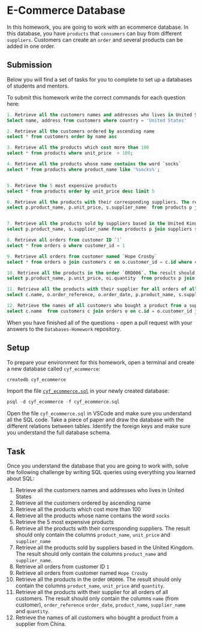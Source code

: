 # E-Commerce Database

In this homework, you are going to work with an ecommerce database. In this database, you have `products` that `consumers` can buy from different `suppliers`. Customers can create an `order` and several products can be added in one order.

## Submission

Below you will find a set of tasks for you to complete to set up a databases of students and mentors.

To submit this homework write the correct commands for each question here:

```sql
1. Retrieve all the customers names and addresses who lives in United States
Select name, address from customers where country = 'United States'

2. Retrieve all the customers ordered by ascending name
select * from customers order by name asc 

3. Retrieve all the products which cost more than 100
select * from products where unit_price  > 100;

4. Retrieve all the products whose name contains the word `socks`
select * from products where product_name like '%socks%';


5. Retrieve the 5 most expensive products
select * from products order by unit_price desc limit 5

6. Retrieve all the products with their corresponding suppliers. The result should only contain the columns `product_name`, `unit_price` and `supplier_name`
select p.product_name, p.unit_price, s.supplier_name  from products p join suppliers s on p.supplier_id = s.id	


7. Retrieve all the products sold by suppliers based in the United Kingdom. The result should only contain the columns `product_name` and `supplier_name`.
select p.product_name, s.supplier_name from products p join suppliers s on p.supplier_id = s.id where s.country = 'United Kingdom'

8. Retrieve all orders from customer ID `1`
select * from orders o where customer_id = 1

9. Retrieve all orders from customer named `Hope Crosby`
select * from orders o join customers c on o.customer_id = c.id where c.name = 'Hope Crosby'

10. Retrieve all the products in the order `ORD006`. The result should only contain the columns `product_name`, `unit_price` and `quantity`.
select p.product_name, p.unit_price, oi.quantity  from products p join order_items oi on oi.product_id = p.id  join orders o on oi.order_id = o.id where o.order_reference = 'ORD006'

11. Retrieve all the products with their supplier for all orders of all customers. The result should only contain the columns `name` (from customer), `order_reference` `order_date`, `product_name`, `supplier_name` and `quantity`.
select c.name, o.order_reference, o.order_date, p.product_name, s.supplier_name, oi.quantity  from products p join  order_items oi on p.id = oi.product_id join orders o on o.id = oi.order_id join customers c on o.customer_id = c.id join suppliers s on p.supplier_id = s.id 

12. Retrieve the names of all customers who bought a product from a supplier from China.
select c.name  from customers c join orders o on c.id = o.customer_id join order_items oi on o.id = oi.order_id join products p on oi.product_id = p.id join suppliers s on s.id = p.supplier_id where s.country = 'China'   

```

When you have finished all of the questions - open a pull request with your answers to the `Databases-Homework` repository.

## Setup

To prepare your environment for this homework, open a terminal and create a new database called `cyf_ecommerce`:

```sql
createdb cyf_ecommerce
```

Import the file [`cyf_ecommerce.sql`](./cyf_ecommerce.sql) in your newly created database:

```sql
psql -d cyf_ecommerce -f cyf_ecommerce.sql
```

Open the file `cyf_ecommerce.sql` in VSCode and make sure you understand all the SQL code. Take a piece of paper and draw the database with the different relations between tables. Identify the foreign keys and make sure you understand the full database schema.

## Task

Once you understand the database that you are going to work with, solve the following challenge by writing SQL queries using everything you learned about SQL:

1. Retrieve all the customers names and addresses who lives in United States
2. Retrieve all the customers ordered by ascending name
3. Retrieve all the products which cost more than 100
4. Retrieve all the products whose name contains the word `socks`
5. Retrieve the 5 most expensive products
6. Retrieve all the products with their corresponding suppliers. The result should only contain the columns `product_name`, `unit_price` and `supplier_name`
7. Retrieve all the products sold by suppliers based in the United Kingdom. The result should only contain the columns `product_name` and `supplier_name`.
8. Retrieve all orders from customer ID `1`
9. Retrieve all orders from customer named `Hope Crosby`
10. Retrieve all the products in the order `ORD006`. The result should only contain the columns `product_name`, `unit_price` and `quantity`.
11. Retrieve all the products with their supplier for all orders of all customers. The result should only contain the columns `name` (from customer), `order_reference` `order_date`, `product_name`, `supplier_name` and `quantity`.
12. Retrieve the names of all customers who bought a product from a supplier from China.
